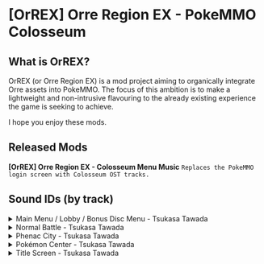# [OrREX] Orre Region EX - PokeMMO Colosseum

## What is OrREX?

OrREX (or Orre Region EX) is a mod project aiming to organically integrate Orre assets into PokeMMO. The focus of this ambition is to make a lightweight and non-intrusive flavouring to the already existing experience the game is seeking to achieve.

I hope you enjoy these mods.

## Released Mods
**[OrREX] Orre Region EX - Colosseum Menu Music**
`Replaces the PokeMMO login screen with Colosseum OST tracks.`

## Sound IDs (by track)

<details>
	<summary>Main Menu / Lobby / Bonus Disc Menu - Tsukasa Tawada</summary>

Replaces alternative login screen music.
| **Asset** | **Location(s)** | **Game Audio** |
| --- | --- | --- |
| `2/1157` | Main Menu | *Pokémon Colosseum* |
</details>

<details>
	<summary>Normal Battle - Tsukasa Tawada</summary>

Replaces regular Trainer battle music in all regions.

| **Asset** | **Location(s)** | **Game Audio** |
| --- | --- | --- |
| `0/297` | Trainer Battle | *Pokémon Colosseum* |
| `1/476` | Trainer Battle | *Pokémon Colosseum* |
| `2/1130` | Trainer Battle | *Pokémon Colosseum* |
| `3/1115` | Trainer Battle | *Pokémon Colosseum* |
| `4/1117` | Trainer Battle | *Pokémon Colosseum* |
</details>

<details>
	<summary>Phenac City - Tsukasa Tawada</summary>

Replaces bike theme music in all regions.
| **Asset** | **Location(s)** | **Game Audio** |
| --- | --- | --- |
| `0/282` | Bike Theme | *Pokémon Colosseum* |
| `1/403` | Bike Theme | *Pokémon Colosseum* |
| `2/1012` | Bike Theme | *Pokémon Colosseum* |
| `3/1152` | Bike Theme | *Pokémon Colosseum* |
| `4/1013` | Bike Theme | *Pokémon Colosseum* |
</details>

<details>
	<summary>Pokémon Center - Tsukasa Tawada</summary>

Replaces Pokémon center music in all regions.
| **Asset** | **Location(s)** | **Game Audio** |
| --- | --- | --- |
| `0/303` | Pokémon Center | *Pokémon Colosseum* |
| `1/400` | Pokémon Center | *Pokémon Colosseum* |
| `2/1060` | Pokémon Center | *Pokémon Colosseum* |
| `3/1085, 3/1086` | Pokémon Center | *Pokémon Colosseum* |
| `4/1063` | Pokémon Center | *Pokémon Colosseum* |

</details>

<details>
	<summary>Title Screen - Tsukasa Tawada</summary>

Replaces login screen music.
| **Asset** | **Location(s)** | **Game Audio** |
| --- | --- | --- |
| `2/1159` | Alternate Main Menu | *Pokémon XD: Gale of Darkness* |
</details>
